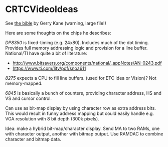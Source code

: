 # CRTCVideoIdeas

See [the bible](http://edf.bu.edu/svn/edf/EricHome/Z80System/documents/crt_controller_handbook.pdf) by Gerry Kane (warning, large file!)

Here are some thoughts on the chips he describes:

*DP8350* is fixed-timing (e.g. 24x80).  Includes much of the dot timing.  Provides full memory addressing logic and provision for a line buffer.  National/TI have quite a bit of literature:

 * http://www.bitsavers.org/components/national/_appNotes/AN-0243.pdf
 * https://www.ti.com/litv/pdf/snoa611

*8275* expects a CPU to fill line buffers.  (used for ETC Idea or Vision)?  Not memory-mapped.

*6845* is basically a bunch of counters, providing character address, HS and VS and cursor control.

Can use as bit-map display by using character row as extra address bits.  This would result in funny address mapping but could easily handle e.g. VGA resolution with 8 bit depth (300k pixels).

Idea:  make a hybrid bit-map/character display.  Send MA to two RAMs, one with character output, another with bitmap output.  Use RAMDAC to combine character and bitmap data.

